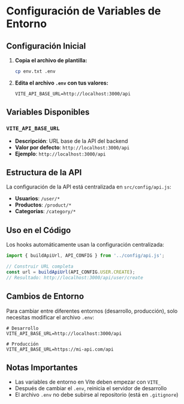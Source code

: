 # Configuración de Variables de Entorno

## Configuración Inicial

1. **Copia el archivo de plantilla:**
   ```bash
   cp env.txt .env
   ```

2. **Edita el archivo `.env` con tus valores:**
   ```env
   VITE_API_BASE_URL=http://localhost:3000/api
   ```

## Variables Disponibles

### `VITE_API_BASE_URL`
- **Descripción**: URL base de la API del backend
- **Valor por defecto**: `http://localhost:3000/api`
- **Ejemplo**: `http://localhost:3000/api`

## Estructura de la API

La configuración de la API está centralizada en `src/config/api.js`:

- **Usuarios**: `/user/*`
- **Productos**: `/product/*`
- **Categorías**: `/category/*`

## Uso en el Código

Los hooks automáticamente usan la configuración centralizada:

```javascript
import { buildApiUrl, API_CONFIG } from '../config/api.js';

// Construir URL completa
const url = buildApiUrl(API_CONFIG.USER.CREATE);
// Resultado: http://localhost:3000/api/user/create
```

## Cambios de Entorno

Para cambiar entre diferentes entornos (desarrollo, producción), solo necesitas modificar el archivo `.env`:

```env
# Desarrollo
VITE_API_BASE_URL=http://localhost:3000/api

# Producción
VITE_API_BASE_URL=https://mi-api.com/api
```

## Notas Importantes

- Las variables de entorno en Vite deben empezar con `VITE_`
- Después de cambiar el `.env`, reinicia el servidor de desarrollo
- El archivo `.env` no debe subirse al repositorio (está en `.gitignore`)

